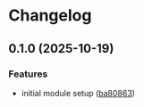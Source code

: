# Changelog

## 0.1.0 (2025-10-19)


### Features

* initial module setup ([ba80863](https://github.com/cesargoncalves/terraform-aws-ses-cloudflare/commit/ba80863aefcef41b869b7691e67b4731f8bc5eea))

